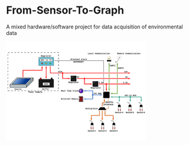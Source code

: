 # From-Sensor-To-Graph
A mixed hardware/software project for data acquisition of environmental data

<img src="Images/FromSensorToGraph.svg" width="75%">
